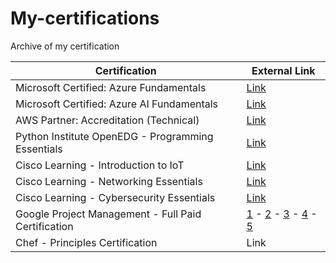 # My-certifications
Archive of my certification

| Certification | External Link |
| ------------- | ------------- |
| Microsoft Certified: Azure Fundamentals | [Link](https://www.credly.com/badges/a8b6e2c8-69e2-41aa-b646-531a126eb774/public_url) |
| Microsoft Certified: Azure AI Fundamentals | [Link](https://www.credly.com/badges/5c129157-9c0b-43b6-998d-5e46bb3a41ad/public_url)  |
| AWS Partner: Accreditation (Technical) | [Link](https://www.credly.com/badges/c5749a6b-5696-402e-b8f3-ab5133e56e2e/public_url) |
| Python Institute OpenEDG - Programming Essentials | [Link](https://acrobat.adobe.com/link/track?uri=urn:aaid:scds:US:3bf1c351-5ae7-48a7-9810-cbf1cf2e15f4) |
| Cisco Learning -  Introduction to IoT | [Link](https://www.credly.com/badges/ed627d15-7c29-4018-9734-cb960590cfec/public_url) |
| Cisco Learning -  Networking Essentials | [Link](https://www.credly.com/badges/b8b3bed0-8d29-4309-8bb7-3e04011da356/public_url) |
| Cisco Learning - Cybersecurity Essentials  | [Link](https://www.credly.com/badges/631e247e-3b90-4120-a5b2-24bd1b686858/public_url) |
| Google Project Management - Full Paid Certification  | [1](https://coursera.org/share/3ffd6977d507a0e4caac98ab758182e3) - [2](https://coursera.org/share/116822f72a9930db800eeb7d829c0d5b) - [3](https://coursera.org/share/41c5a690115720032d88690398c72b5d) - [4](https://coursera.org/share/87906157686fe5eecf1587ee55a7f0fd) - [5](https://coursera.org/share/05ea5154a4b8dfd7ab45e00cdfcf4c95)|
| Chef - Principles Certification | Link |
